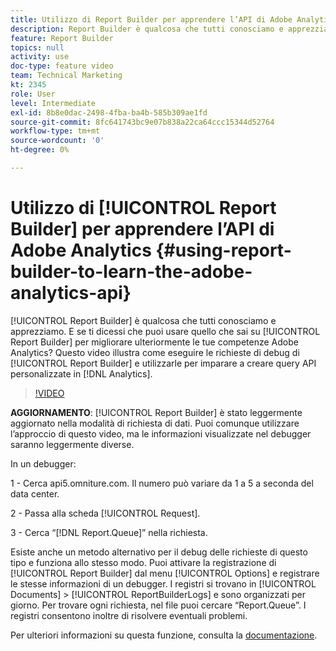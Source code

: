 ```yaml
---
title: Utilizzo di Report Builder per apprendere l’API di Adobe Analytics
description: Report Builder è qualcosa che tutti conosciamo e apprezziamo. E se ti dicessi che puoi usare quello che sai su Report Builder per migliorare ulteriormente le tue competenze Adobe Analytics? Questo video illustra come eseguire le richieste di debug di Report Builder e utilizzarle per imparare a creare query API personalizzate in Analytics.
feature: Report Builder
topics: null
activity: use
doc-type: feature video
team: Technical Marketing
kt: 2345
role: User
level: Intermediate
exl-id: 8b8e0dac-2498-4fba-ba4b-585b309ae1fd
source-git-commit: 8fc641743bc9e07b838a22ca64ccc15344d52764
workflow-type: tm+mt
source-wordcount: '0'
ht-degree: 0%

---
```


# Utilizzo di [!UICONTROL Report Builder] per apprendere l’API di Adobe Analytics {#using-report-builder-to-learn-the-adobe-analytics-api}

[!UICONTROL Report Builder] è qualcosa che tutti conosciamo e apprezziamo. E se ti dicessi che puoi usare quello che sai su [!UICONTROL Report Builder] per migliorare ulteriormente le tue competenze Adobe Analytics? Questo video illustra come eseguire le richieste di debug di [!UICONTROL Report Builder] e utilizzarle per imparare a creare query API personalizzate in [!DNL Analytics].

>[!VIDEO](https://video.tv.adobe.com/v/25442/?quality=12&learn=on)

**AGGIORNAMENTO**: [!UICONTROL Report Builder] è stato leggermente aggiornato nella modalità di richiesta di dati. Puoi comunque utilizzare l’approccio di questo video, ma le informazioni visualizzate nel debugger saranno leggermente diverse.

In un debugger:

1 - Cerca api5.omniture.com. Il numero può variare da 1 a 5 a seconda del data center.

2 - Passa alla scheda [!UICONTROL Request].

3 - Cerca “[!DNL Report.Queue]” nella richiesta.

Esiste anche un metodo alternativo per il debug delle richieste di questo tipo e funziona allo stesso modo. Puoi attivare la registrazione di [!UICONTROL Report Builder] dal menu [!UICONTROL Options] e registrare le stesse informazioni di un debugger. I registri si trovano in [!UICONTROL Documents] > [!UICONTROL ReportBuilderLogs] e sono organizzati per giorno. Per trovare ogni richiesta, nel file puoi cercare “Report.Queue”. I registri consentono inoltre di risolvere eventuali problemi.

Per ulteriori informazioni su questa funzione, consulta la [documentazione](https://www.adobe.io/).
